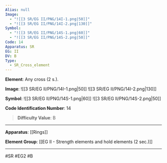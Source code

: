 ```yaml
---
Alias: null
Image:
  - "![[3 SR/EG II/PNG/14I-1.png|50]]"
  - "![[3 SR/EG II/PNG/14I-2.png|130]]"
Symbol:
  - "![[3 SR/EG II/PNG/14S-1.png|60]]"
  - "![[3 SR/EG II/PNG/14S-2.png|50]]"
Code: 14
Apparatus: SR
EG: II
DV: B
Type:
  - SR_Cross_element
---
```

**Element**: Any cross (2 s.).

**Image**:
![[3 SR/EG II/PNG/14I-1.png|50]]
![[3 SR/EG II/PNG/14I-2.png|130]]

**Symbol**:
![[3 SR/EG II/PNG/14S-1.png|60]]
![[3 SR/EG II/PNG/14S-2.png|50]]

**Code Identification Number**: 14

>**Difficulty Value**: B

___
**Apparatus**: [[Rings]]

**Element Group**: [[EG II - Strength elements and hold elements (2 sec.)]]
___
#SR #EG2 #B
